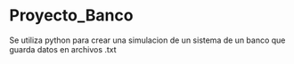 # Proyecto_Banco
Se utiliza python para crear una simulacion de un sistema de un banco que guarda datos en archivos .txt
